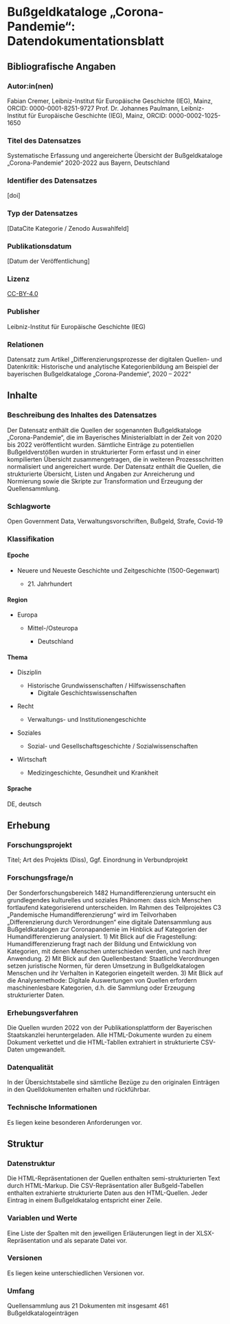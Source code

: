 # Bußgeldkataloge „Corona-Pandemie“: Datendokumentationsblatt

## Bibliografische Angaben

### Autor:in(nen)

Fabian Cremer, Leibniz-Institut für Europäische Geschichte (IEG), Mainz, ORCID: 0000-0001-8251-9727
Prof. Dr. Johannes Paulmann, Leibniz-Institut für Europäische Geschichte (IEG), Mainz, ORCID: 0000-0002-1025-1650

### Titel des Datensatzes
Systematische Erfassung und angereicherte Übersicht der Bußgeldkataloge „Corona-Pandemie“ 2020-2022 aus Bayern, Deutschland

### Identifier des Datensatzes
\[doi]

### Typ der Datensatzes
\[DataCite Kategorie / Zenodo Auswahlfeld]

### Publikationsdatum
\[Datum der Veröffentlichung]

### Lizenz
[CC-BY-4.0](https://creativecommons.org/licenses/by/4.0/)

### Publisher
Leibniz-Institut für Europäische Geschichte (IEG)

### Relationen
Datensatz zum Artikel „Differenzierungsprozesse der digitalen Quellen- und Datenkritik: Historische und analytische Kategorienbildung am Beispiel der bayerischen Bußgeldkataloge „Corona-Pandemie“, 2020 – 2022“

## Inhalte
### Beschreibung des Inhaltes des Datensatzes
Der Datensatz enthält die Quellen der sogenannten Bußgeldkataloge „Corona-Pandemie“, die im Bayerisches Ministerialblatt in der Zeit von 2020 bis 2022 veröffentlicht wurden. Sämtliche Einträge zu potentiellen Bußgeldverstößen wurden in strukturierter Form erfasst und in einer kompilierten Übersicht zusammengetragen, die in weiteren Prozessschritten normalisiert und angereichert wurde. Der Datensatz enthält die Quellen, die strukturierte Übersicht, Listen und Angaben zur Anreicherung und Normierung sowie  die Skripte zur Transformation und Erzeugung der Quellensammlung.

### Schlagworte
Open Government Data, Verwaltungsvorschriften, Bußgeld, Strafe, Covid-19 

### Klassifikation
#### Epoche

* Neuere und Neueste Geschichte und Zeitgeschichte (1500-Gegenwart)

  * 21\. Jahrhundert

#### Region

* Europa

  * Mittel-/Osteuropa

    * Deutschland

#### Thema

* Disziplin
  * Historische Grundwissenschaften / Hilfswissenschaften
    * Digitale Geschichtswissenschaften

* Recht
  * Verwaltungs- und Institutionengeschichte
 
* Soziales
  * Sozial- und Gesellschaftsgeschichte /
    Sozialwissenschaften

* Wirtschaft
  * Medizingeschichte, Gesundheit und Krankheit

#### Sprache

DE, deutsch

## Erhebung

### Forschungsprojekt

Titel; Art des Projekts (Diss), Ggf. Einordnung in Verbundprojekt

### Forschungsfrage/n
Der Sonderforschungsbereich 1482 Humandifferenzierung untersucht ein grundlegendes kulturelles und soziales Phänomen: dass sich Menschen fortlaufend kategorisierend unterscheiden. Im Rahmen des Teilprojektes C3 „Pandemische Humandifferenzierung“ wird im Teilvorhaben „Differenzierung durch Verordnungen“ eine digitale Datensammlung aus Bußgeldkatalogen zur Coronapandemie im Hinblick auf Kategorien der Humandifferenzierung analysiert. 1) Mit Blick auf die Fragestellung: Humandifferenzierung fragt nach der Bildung und Entwicklung von Kategorien, mit denen Menschen unterschieden werden, und nach ihrer Anwendung. 2) Mit Blick auf den Quellenbestand: Staatliche Verordnungen setzen juristische Normen, für deren Umsetzung in Bußgeldkatalogen Menschen und ihr Verhalten in Kategorien eingeteilt werden. 3) Mit Blick auf die Analysemethode: Digitale Auswertungen von Quellen erfordern maschinenlesbare Kategorien, d.h. die Sammlung oder Erzeugung strukturierter Daten.

### Erhebungsverfahren
Die Quellen wurden 2022 von der Publikationsplattform der Bayerischen Staatskanzlei heruntergeladen. Alle HTML-Dokumente wurden zu einem Dokument verkettet und die HTML-Tabllen extrahiert in strukturierte CSV-Daten umgewandelt.

### Datenqualität
In der Übersichtstabelle sind sämtliche Bezüge zu den originalen Einträgen in den Quelldokumenten erhalten und rückführbar.

### Technische Informationen
Es liegen keine besonderen Anforderungen vor.

## Struktur

### Datenstruktur
Die HTML-Repräsentationen der Quellen enthalten semi-strukturierten Text durch HTML-Markup. Die CSV-Repräsentation aller Bußgeld-Tabellen enthalten extrahierte strukturierte Daten aus den HTML-Quellen. Jeder Eintrag in einem Bußgeldkatalog entspricht einer Zeile.

### Variablen und Werte
Eine Liste der Spalten mit den jeweiligen Erläuterungen liegt in der XLSX-Repräsentation und als separate Datei vor.

### Versionen
Es liegen keine unterschiedlichen Versionen vor.

### Umfang
Quellensammlung aus 21 Dokumenten mit insgesamt 461 Bußgeldkatalogeinträgen
